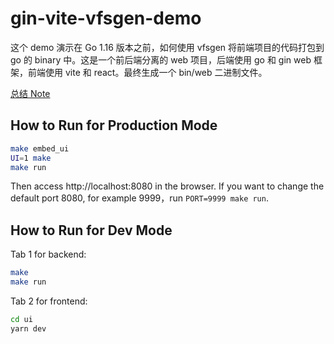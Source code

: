 # gin-vite-vfsgen-demo

这个 demo 演示在 Go 1.16 版本之前，如何使用 vfsgen 将前端项目的代码打包到 go 的 binary 中。这是一个前后端分离的 web 项目，后端使用 go 和 gin web 框架，前端使用 vite 和 react。最终生成一个 bin/web 二进制文件。

[总结 Note](./notes/note.md)

## How to Run for Production Mode

```sh
make embed_ui
UI=1 make
make run
```

Then access http://localhost:8080 in the browser. If you want to change the default port 8080, for example 9999，run `PORT=9999 make run`.

## How to Run for Dev Mode

Tab 1 for backend:

```sh
make
make run
```

Tab 2 for frontend:

```sh
cd ui
yarn dev
```
